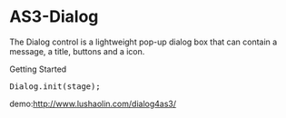 AS3-Dialog
==========

The Dialog control is a lightweight pop-up dialog box that can contain a message, a title, buttons and a icon.

Getting Started

<pre>
Dialog.init(stage);
</pre>

demo:http://www.lushaolin.com/dialog4as3/


